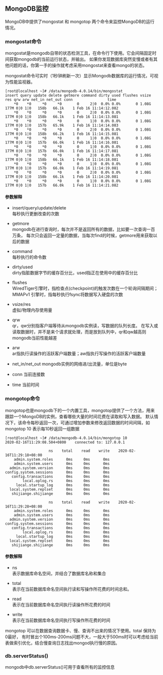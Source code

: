 ## MongoDB监控 ##

MongoDB中提供了mongostat 和 mongotop 两个命令来监控MongoDB的运行情况。

### mongostat命令 ###

mongostat是mongodb自带的状态检测工具，在命令行下使用。它会间隔固定时间获取mongodb的当前运行状态，并输出。
如果你发现数据库突然变慢或者有其他问题的话，你第一手的操作就考虑采用mongostat来查看mongo的状态。

mongostat命令可实时（1秒钟刷新一次）显示Mongodb数据库的运行情况，可视为性能监视器。


    [root@localhost ~]# /data/mongodb-4.0.14/bin/mongostat
    insert query update delete getmore command dirty used flushes vsize  res qrw arw net_in net_out conn                time
        *0    *0     *0     *0       0     2|0  0.0% 0.0%       0 1.08G 177M 0|0 1|0   158b   66.1k    1 Feb 16 11:14:12.082
        *0    *0     *0     *0       0     2|0  0.0% 0.0%       0 1.08G 177M 0|0 1|0   158b   66.1k    1 Feb 16 11:14:13.081
        *0    *0     *0     *0       0     1|0  0.0% 0.0%       0 1.08G 177M 0|0 1|0   157b   65.9k    1 Feb 16 11:14:14.083
        *0    *0     *0     *0       0     2|0  0.0% 0.0%       0 1.08G 177M 0|0 1|0   158b   66.2k    1 Feb 16 11:14:15.081
        *0    *0     *0     *0       0     1|0  0.0% 0.0%       0 1.08G 177M 0|0 1|0   157b   66.0k    1 Feb 16 11:14:16.081
        *0    *0     *0     *0       0     1|0  0.0% 0.0%       0 1.08G 177M 0|0 1|0   157b   66.0k    1 Feb 16 11:14:17.081
        *0    *0     *0     *0       0     2|0  0.0% 0.0%       0 1.08G 177M 0|0 1|0   158b   66.1k    1 Feb 16 11:14:18.081
        *0    *0     *0     *0       0     1|0  0.0% 0.0%       0 1.08G 177M 0|0 1|0   157b   66.0k    1 Feb 16 11:14:19.081
        *0    *0     *0     *0       0     2|0  0.0% 0.0%       0 1.08G 177M 0|0 1|0   158b   66.1k    1 Feb 16 11:14:20.081
        *0    *0     *0     *0       0     1|0  0.0% 0.0%       0 1.08G 177M 0|0 1|0   157b   66.0k    1 Feb 16 11:14:21.082
        
#### 参数解释 ####

- insert/query/update/delete  
  每秒执行更删改查的次数

- getmore  
  mongodb在进行查询时，每次并不是返回所有的数据，比如要一次查询一百万条，
  每次只会返回一定量的数据，当每次find的时候，getmore用来获取以后的数据
  
- command  
  每秒执行的命令数
  
- dirty/used  
  dirty指脏数据字节的缓存百分比，used指正在使用中的缓存百分比

- flushes  
  WiredTiger引擎时，指检查点(checkpoint)的触发次数在一个轮询间隔期间；
  MMAPv1 引擎时，指每秒执行fsync将数据写入硬盘的次数

- vsize/res  
  虚拟/物理内存使用量

- qrw  
  qr，qw分别指客户端等待从mongodb实例读，写数据的队列长度。
  在写入或读取数据时，并不是来个请求就处理，而是放到队列中，qr和qw越高则mongodb当前性能越差

- arw  
  ar指执行读操作的活跃客户端数量；aw指执行写操作的活跃客户端数量

- net_in/net_out
  mongodb实例的网络进/出流量，单位是byte

- conn
  当前连接数
  
- time
  当前时间
  
  
### mongotop命令 ###

mongotop也是mongodb下的一个内置工具，mongotop提供了一个方法，用来跟踪一个MongoDB的实例，查看哪些大量的时间花费在读取和写入数据。
默认情况下，该命令每秒返回一次，可通过增加参数来修改返回数据的时间间隔，如mongotop 10 表示每10秒返回一组数据


    [root@localhost ~]# /data/mongodb-4.0.14/bin/mongotop 10
    2020-02-16T11:29:08.504+0800    connected to: 127.0.0.1
    
                        ns    total    read    write    2020-02-16T11:29:18+08:00
        admin.system.roles      0ms     0ms      0ms                             
        admin.system.users      0ms     0ms      0ms                             
      admin.system.version      0ms     0ms      0ms                             
    config.system.sessions      0ms     0ms      0ms                             
       config.transactions      0ms     0ms      0ms                             
            local.oplog.rs      0ms     0ms      0ms                             
         local.startup_log      0ms     0ms      0ms                             
      local.system.replset      0ms     0ms      0ms                             
       shijiange.shijiange      0ms     0ms      0ms                             
    
                        ns    total    read    write    2020-02-16T11:29:28+08:00
        admin.system.roles      0ms     0ms      0ms                             
        admin.system.users      0ms     0ms      0ms                             
      admin.system.version      0ms     0ms      0ms                             
    config.system.sessions      0ms     0ms      0ms                             
       config.transactions      0ms     0ms      0ms                             
            local.oplog.rs      0ms     0ms      0ms                             
         local.startup_log      0ms     0ms      0ms                             
      local.system.replset      0ms     0ms      0ms                             
       shijiange.shijiange      0ms     0ms      0ms                             


#### 参数解释 ####

- ns  
  表示数据库命名空间，并结合了数据库名称和集合
  
- total  
  表示在当前数据库命名空间执行读和写操作所花费的时间总和。
  
- read  
  表示在当前数据库命名空间执行读操作所花费的时间


- write  
  表示在当前数据库命名空间执行写操作所花费的时间
  
  
mongotop 可以在数据查询数据卡、慢、查询不出来的情况下使用。total 保持为0最好，
有时冒出个100ms-200ms问题不大，一般大于500ms时可以考虑给当前表做索引优化，结合慢查询日志找出mongod执行慢的原因。


### db.serverStatus() ###
mongodb中db.serverStatus()可用于查看所有的监控信息
